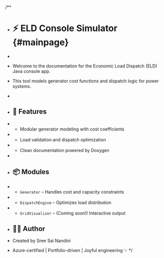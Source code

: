 /**
* # ⚡ ELD Console Simulator {#mainpage}
*
* Welcome to the documentation for the Economic Load Dispatch (ELD) Java console app.
* This tool models generator cost functions and dispatch logic for power systems.
*
* ## 🚀 Features
* - Modular generator modeling with cost coefficients
* - Load validation and dispatch optimization
* - Clean documentation powered by Doxygen
*
* ## 📦 Modules
* - `Generator` – Handles cost and capacity constraints
* - `DispatchEngine` – Optimizes load distribution
* - `GridVisualizer` – (Coming soon!) Interactive output

* ## 👩‍💻 Author
* Created by Sree Sai Nandini
* Azure-certified | Portfolio-driven | Joyful engineering ✨
  */
